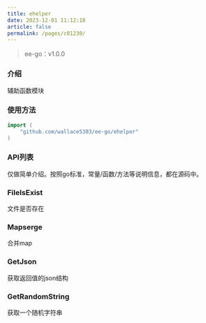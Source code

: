 ```yaml
---
title: ehelper
date: 2023-12-01 11:12:18
article: false
permalink: /pages/c01230/
---
```


> ee-go：v1.0.0

###  介绍
辅助函数模块

###  使用方法
```go
import (
	"github.com/wallace5303/ee-go/ehelper"
)
```

###  API列表
仅做简单介绍。按照go标准，常量/函数/方法等说明信息，都在源码中。

###  FileIsExist
文件是否存在

###  Mapserge
合并map

###  GetJson
获取返回值的json结构

###  GetRandomString
获取一个随机字符串